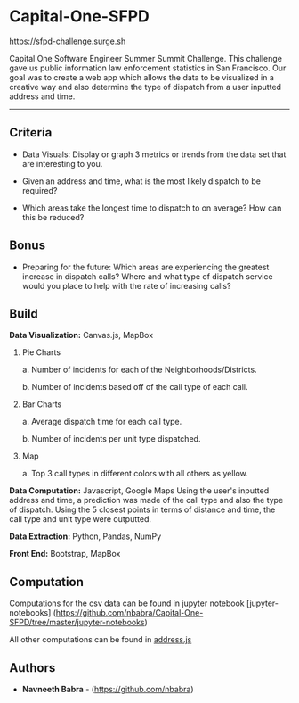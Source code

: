 # Capital-One-SFPD
https://sfpd-challenge.surge.sh

Capital One Software Engineer Summer Summit Challenge. This challenge gave us public information law enforcement statistics in San Francisco. Our goal was to create a web app which allows the data to be visualized in a creative way and also determine the type of dispatch from a user inputted address and time.

---
## Criteria
* Data Visuals: Display or graph 3 metrics or trends from the data set that are interesting to you.

* Given an address and time, what is the most likely dispatch to be required?

* Which areas take the longest time to dispatch to on average? How can this be reduced?

## Bonus
* Preparing for the future: Which areas are experiencing the greatest increase in dispatch calls? Where and what type of dispatch service would you place to help with the rate of increasing calls?

## Build

**Data Visualization:** Canvas.js, MapBox
1. Pie Charts

      a. Number of incidents for each of the Neighborhoods/Districts.
      
      b. Number of incidents based off of the call type of each call. 

2. Bar Charts
      
      a. Average dispatch time for each call type.
      
      b. Number of incidents per unit type dispatched.

3. Map
      
      a. Top 3 call types in different colors with all others as yellow.
      
      
**Data Computation:** Javascript, Google Maps
Using the user's inputted address and time, a prediction was made of the call type and also the type of dispatch. Using the 5 closest points in terms of distance and time, the call type and unit type were outputted. 

**Data Extraction:** Python, Pandas, NumPy

**Front End:** Bootstrap, MapBox

## Computation 

Computations for the csv data can be found in jupyter notebook [jupyter-notebooks] (https://github.com/nbabra/Capital-One-SFPD/tree/master/jupyter-notebooks)

All other computations can be found in [address.js](https://github.com/nbabra/Capital-One-SFPD/blob/master/address.js)

## Authors

* **Navneeth Babra**  - (https://github.com/nbabra)

